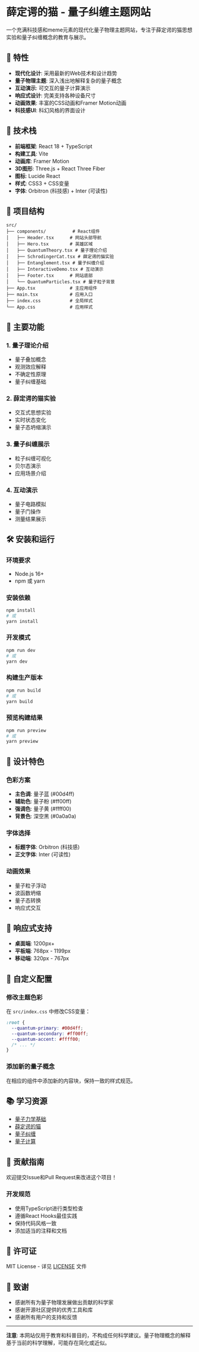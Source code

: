 # 薛定谔的猫 - 量子纠缠主题网站

一个充满科技感和meme元素的现代化量子物理主题网站，专注于薛定谔的猫思想实验和量子纠缠概念的教育与展示。

## 🌟 特性

- **现代化设计**: 采用最新的Web技术和设计趋势
- **量子物理主题**: 深入浅出地解释复杂的量子概念
- **互动演示**: 可交互的量子计算演示
- **响应式设计**: 完美支持各种设备尺寸
- **动画效果**: 丰富的CSS动画和Framer Motion动画
- **科技感UI**: 科幻风格的界面设计

## 🚀 技术栈

- **前端框架**: React 18 + TypeScript
- **构建工具**: Vite
- **动画库**: Framer Motion
- **3D图形**: Three.js + React Three Fiber
- **图标**: Lucide React
- **样式**: CSS3 + CSS变量
- **字体**: Orbitron (科技感) + Inter (可读性)

## 📁 项目结构

```
src/
├── components/          # React组件
│   ├── Header.tsx      # 网站头部导航
│   ├── Hero.tsx        # 英雄区域
│   ├── QuantumTheory.tsx # 量子理论介绍
│   ├── SchrodingerCat.tsx # 薛定谔的猫实验
│   ├── Entanglement.tsx # 量子纠缠介绍
│   ├── InteractiveDemo.tsx # 互动演示
│   ├── Footer.tsx      # 网站底部
│   └── QuantumParticles.tsx # 量子粒子背景
├── App.tsx             # 主应用组件
├── main.tsx            # 应用入口
├── index.css           # 全局样式
└── App.css             # 应用样式
```

## 🎯 主要功能

### 1. 量子理论介绍
- 量子叠加概念
- 观测效应解释
- 不确定性原理
- 量子纠缠基础

### 2. 薛定谔的猫实验
- 交互式思想实验
- 实时状态变化
- 量子态坍缩演示

### 3. 量子纠缠展示
- 粒子纠缠可视化
- 贝尔态演示
- 应用场景介绍

### 4. 互动演示
- 量子电路模拟
- 量子门操作
- 测量结果展示

## 🛠️ 安装和运行

### 环境要求
- Node.js 16+
- npm 或 yarn

### 安装依赖
```bash
npm install
# 或
yarn install
```

### 开发模式
```bash
npm run dev
# 或
yarn dev
```

### 构建生产版本
```bash
npm run build
# 或
yarn build
```

### 预览构建结果
```bash
npm run preview
# 或
yarn preview
```

## 🎨 设计特色

### 色彩方案
- **主色调**: 量子蓝 (#00d4ff)
- **辅助色**: 量子粉 (#ff00ff)
- **强调色**: 量子黄 (#ffff00)
- **背景色**: 深空黑 (#0a0a0a)

### 字体选择
- **标题字体**: Orbitron (科技感)
- **正文字体**: Inter (可读性)

### 动画效果
- 量子粒子浮动
- 波函数坍缩
- 量子态转换
- 响应式交互

## 📱 响应式支持

- **桌面端**: 1200px+
- **平板端**: 768px - 1199px
- **移动端**: 320px - 767px

## 🔧 自定义配置

### 修改主题色彩
在 `src/index.css` 中修改CSS变量：
```css
:root {
  --quantum-primary: #00d4ff;
  --quantum-secondary: #ff00ff;
  --quantum-accent: #ffff00;
  /* ... */
}
```

### 添加新的量子概念
在相应的组件中添加新的内容块，保持一致的样式规范。

## 📚 学习资源

- [量子力学基础](https://en.wikipedia.org/wiki/Quantum_mechanics)
- [薛定谔的猫](https://en.wikipedia.org/wiki/Schr%C3%B6dinger%27s_cat)
- [量子纠缠](https://en.wikipedia.org/wiki/Quantum_entanglement)
- [量子计算](https://en.wikipedia.org/wiki/Quantum_computing)

## 🤝 贡献指南

欢迎提交Issue和Pull Request来改进这个项目！

### 开发规范
- 使用TypeScript进行类型检查
- 遵循React Hooks最佳实践
- 保持代码风格一致
- 添加适当的注释和文档

## 📄 许可证

MIT License - 详见 [LICENSE](LICENSE) 文件

## 🙏 致谢

- 感谢所有为量子物理发展做出贡献的科学家
- 感谢开源社区提供的优秀工具和库
- 感谢所有用户的支持和反馈

---

**注意**: 本网站仅用于教育和科普目的，不构成任何科学建议。量子物理概念的解释基于当前的科学理解，可能存在简化或近似。
